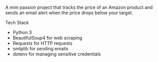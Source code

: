 A mini passion project that tracks the price of an Amazon product and sends an email alert when the price drops below your target.

Tech Stack

- Python 3
- BeautifulSoup4 for web scraping
- Requests for HTTP requests
- smtplib for sending emails
- dotenv for managing sensitive credentials

